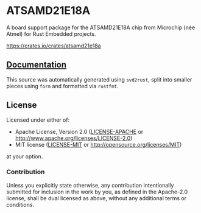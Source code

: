 # ATSAMD21E18A

A board support package for the ATSAMD21E18A chip from Microchip (née Atmel)
for Rust Embedded projects.

https://crates.io/crates/atsamd21e18a

## [Documentation](https://docs.rs/atsamd21e18a)

This source was automatically generated using `svd2rust`, split into smaller
pieces using `form` and formatted via `rustfmt`.

## License

Licensed under either of:

- Apache License, Version 2.0 ([LICENSE-APACHE](LICENSE-APACHE) or
  http://www.apache.org/licenses/LICENSE-2.0)
- MIT license ([LICENSE-MIT](LICENSE-MIT) or http://opensource.org/licenses/MIT)

at your option.

### Contribution

Unless you explicitly state otherwise, any contribution intentionally submitted
for inclusion in the work by you, as defined in the Apache-2.0 license, shall
be dual licensed as above, without any additional terms or conditions.
